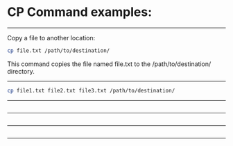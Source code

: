 # CP Command examples:
---

Copy a file to another location:
```bash
cp file.txt /path/to/destination/
```
This command copies the file named file.txt to the /path/to/destination/ directory.

---
```bash
cp file1.txt file2.txt file3.txt /path/to/destination/

```
---
```bash

```
---

```bash

```
---

```bash

```
---
